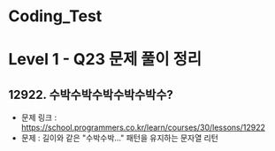 # Coding_Test

# Level 1 - Q23 문제 풀이 정리

## 12922. 수박수박수박수박수박수?
- 문제 링크 : https://school.programmers.co.kr/learn/courses/30/lessons/12922
- 문제 : 길이와 같은 "수박수박..." 패턴을 유지하는 문자열 리턴

